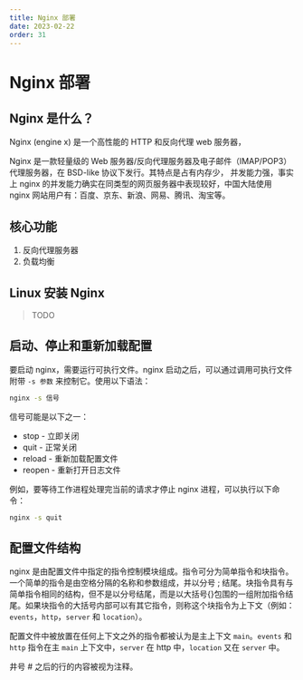 ```yaml
---
title: Nginx 部署
date: 2023-02-22
order: 31
---
```


# Nginx 部署

## Nginx 是什么？

Nginx (engine x) 是一个高性能的 HTTP 和反向代理 web 服务器，

Nginx 是一款轻量级的 Web 服务器/反向代理服务器及电子邮件（IMAP/POP3）代理服务器，在 BSD-like 协议下发行。其特点是占有内存少，
并发能力强，事实上 nginx 的并发能力确实在同类型的网页服务器中表现较好，中国大陆使用 nginx 网站用户有：百度、京东、新浪、网易、腾讯、淘宝等。

## 核心功能

1. 反向代理服务器
2. 负载均衡

## Linux 安装 Nginx

> TODO

## 启动、停止和重新加载配置

要启动 nginx，需要运行可执行文件。nginx 启动之后，可以通过调用可执行文件附带 `-s 参数` 来控制它。使用以下语法：

```bash
nginx -s 信号
```

信号可能是以下之一：

- stop - 立即关闭
- quit - 正常关闭
- reload - 重新加载配置文件
- reopen - 重新打开日志文件

例如，要等待工作进程处理完当前的请求才停止 nginx 进程，可以执行以下命令：

```bash
nginx -s quit
```

## 配置文件结构

nginx 是由配置文件中指定的指令控制模块组成。指令可分为简单指令和块指令。一个简单的指令是由空格分隔的名称和参数组成，并以分号 ; 结尾。块指令具有与简单指令相同的结构，但不是以分号结尾，而是以大括号{}包围的一组附加指令结尾。如果块指令的大括号内部可以有其它指令，则称这个块指令为上下文（例如：`events`，`http`，`server` 和 `location`）。

配置文件中被放置在任何上下文之外的指令都被认为是主上下文 `main`。`events` 和 `http` 指令在主 `main` 上下文中，`server` 在 http 中，`location` 又在 `server` 中。

井号 # 之后的行的内容被视为注释。